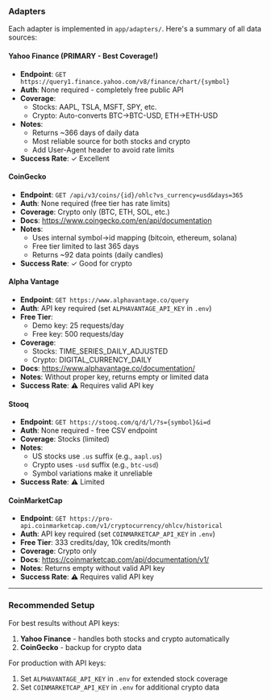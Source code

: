 ### Adapters

Each adapter is implemented in `app/adapters/`. Here's a summary of all data sources:

#### Yahoo Finance (PRIMARY - Best Coverage!)
- **Endpoint**: `GET https://query1.finance.yahoo.com/v8/finance/chart/{symbol}`
- **Auth**: None required - completely free public API
- **Coverage**: 
  - Stocks: AAPL, TSLA, MSFT, SPY, etc.
  - Crypto: Auto-converts BTC→BTC-USD, ETH→ETH-USD
- **Notes**: 
  - Returns ~366 days of daily data
  - Most reliable source for both stocks and crypto
  - Add User-Agent header to avoid rate limits
- **Success Rate**: ✓ Excellent

#### CoinGecko
- **Endpoint**: `GET /api/v3/coins/{id}/ohlc?vs_currency=usd&days=365`
- **Auth**: None required (free tier has rate limits)
- **Coverage**: Crypto only (BTC, ETH, SOL, etc.)
- **Docs**: https://www.coingecko.com/en/api/documentation
- **Notes**: 
  - Uses internal symbol→id mapping (bitcoin, ethereum, solana)
  - Free tier limited to last 365 days
  - Returns ~92 data points (daily candles)
- **Success Rate**: ✓ Good for crypto

#### Alpha Vantage
- **Endpoint**: `GET https://www.alphavantage.co/query`
- **Auth**: API key required (set `ALPHAVANTAGE_API_KEY` in `.env`)
- **Free Tier**: 
  - Demo key: 25 requests/day
  - Free key: 500 requests/day
- **Coverage**: 
  - Stocks: TIME_SERIES_DAILY_ADJUSTED
  - Crypto: DIGITAL_CURRENCY_DAILY
- **Docs**: https://www.alphavantage.co/documentation/
- **Notes**: Without proper key, returns empty or limited data
- **Success Rate**: ⚠ Requires valid API key

#### Stooq
- **Endpoint**: `GET https://stooq.com/q/d/l/?s={symbol}&i=d`
- **Auth**: None required - free CSV endpoint
- **Coverage**: Stocks (limited)
- **Notes**: 
  - US stocks use `.us` suffix (e.g., `aapl.us`)
  - Crypto uses `-usd` suffix (e.g., `btc-usd`)
  - Symbol variations make it unreliable
- **Success Rate**: ⚠ Limited

#### CoinMarketCap
- **Endpoint**: `GET https://pro-api.coinmarketcap.com/v1/cryptocurrency/ohlcv/historical`
- **Auth**: API key required (set `COINMARKETCAP_API_KEY` in `.env`)
- **Free Tier**: 333 credits/day, 10k credits/month
- **Coverage**: Crypto only
- **Docs**: https://coinmarketcap.com/api/documentation/v1/
- **Notes**: Returns empty without valid API key
- **Success Rate**: ⚠ Requires valid API key

---

### Recommended Setup

For best results without API keys:
1. **Yahoo Finance** - handles both stocks and crypto automatically
2. **CoinGecko** - backup for crypto data

For production with API keys:
1. Set `ALPHAVANTAGE_API_KEY` in `.env` for extended stock coverage
2. Set `COINMARKETCAP_API_KEY` in `.env` for additional crypto data
